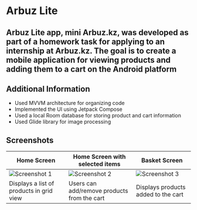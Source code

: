 # Arbuz Lite
Arbuz Lite app, mini Arbuz.kz, was developed as part of a homework task for applying to an internship at Arbuz.kz. The goal is to create a mobile application for viewing products and adding them to a cart on the Android platform
---

## Additional Information

- Used MVVM architecture for organizing code
- Implemented the UI using Jetpack Compose
- Used a local Room database for storing product and cart information
- Used Glide library for image processing

## Screenshots

| Home Screen | Home Screen with selected items | Basket Screen |
|--------------|--------------|--------------|
| ![Screenshot 1](https://github.com/eidarulu/Arbuz-HomeWork/assets/94914844/7ca16bda-ceaa-46c1-ac6d-6f70a41e75ce) | ![Screenshot 2](https://github.com/eidarulu/Arbuz-HomeWork/assets/94914844/5cfd401b-58ff-414f-b296-e6049b3a06ec) | ![Screenshot 3](https://github.com/eidarulu/Arbuz-HomeWork/assets/94914844/a4a073f1-8571-477e-aaa7-0c2f2fadb456) |
| Displays a list of products in grid view | Users can add/remove products from the cart| Displays products added to the cart |
